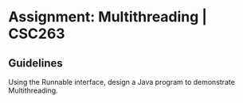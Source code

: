 # Assignment: Multithreading | CSC263

## Guidelines 
Using the Runnable interface, design a Java program to demonstrate Multithreading. 
